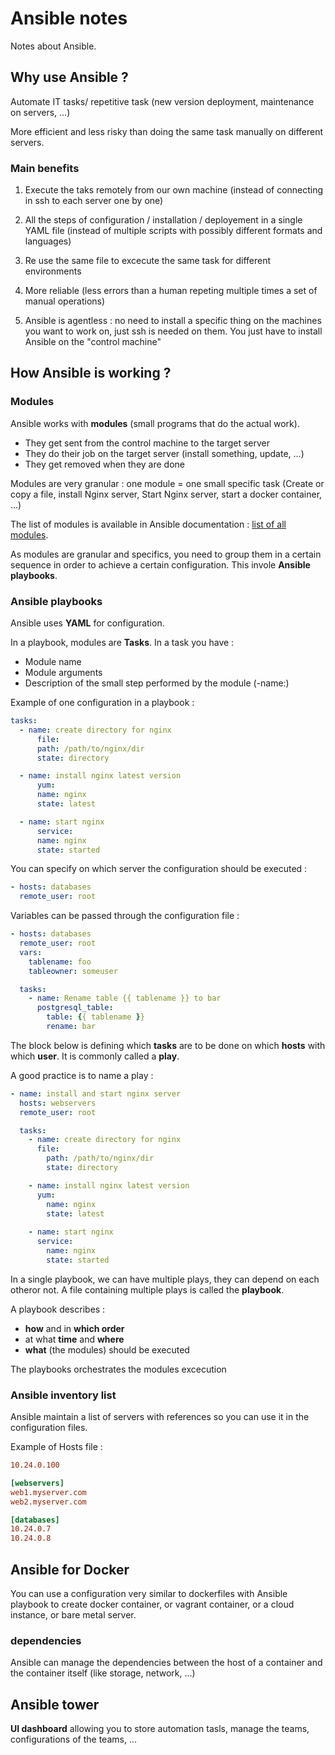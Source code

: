 # Ansible notes

Notes about Ansible.

## Why use Ansible ?

Automate IT tasks/ repetitive task (new version deployment, maintenance on servers, ...)

More efficient and less risky than doing the same task manually on different servers.

### Main benefits

1. Execute the taks remotely from our own machine (instead of connecting in ssh to each server one by one)

2. All the steps of configuration / installation / deployement in a single YAML file (instead of multiple scripts with possibly different formats and languages)

3. Re use the same file to excecute the same task for different environments

4. More reliable (less errors than a human repeting multiple times a set of manual operations)

5. Ansible is agentless : no need to install a specific thing on the machines you want to work on, just ssh is needed on them. You just have to install Ansible on the "control machine"

## How Ansible is working ?

### Modules

Ansible works with **modules** (small programs that do the actual work).
- They get sent from the control machine to the target server
- They do their job on the target server (install something, update, ...)
- They get removed when they are done

Modules are very granular : one module = one small specific task (Create or copy a file, install Nginx server, Start Nginx server, start a docker container, ...)

The list of modules is available in Ansible documentation : [list of all modules](https://docs.ansible.com/ansible/2.9/modules/list_of_all_modules.html).

As modules are granular and specifics, you need to group them in a certain sequence in order to achieve a certain configuration. This invole **Ansible playbooks**.

### Ansible playbooks

Ansible uses **YAML** for configuration.

In a playbook, modules are **Tasks**. In a task you have :
- Module name
- Module arguments
- Description of the small step performed by the module (-name:)

Example of one configuration in a playbook :
```yaml
tasks:
  - name: create directory for nginx
      file:
      path: /path/to/nginx/dir
      state: directory

  - name: install nginx latest version
      yum:
      name: nginx
      state: latest

  - name: start nginx
      service:
      name: nginx
      state: started
```

You can specify on which server the configuration should be executed :

```yaml
- hosts: databases
  remote_user: root
```

Variables can be passed through the configuration file :

```yaml
- hosts: databases
  remote_user: root
  vars:
    tablename: foo
    tableowner: someuser

  tasks:
    - name: Rename table {{ tablename }} to bar
      postgresql_table:
        table: {{ tablename }}
        rename: bar
```

The block below is defining which **tasks** are to be done on which **hosts** with which **user**. It is commonly called a **play**.

A good practice is to name a play :
```yaml
- name: install and start nginx server
  hosts: webservers
  remote_user: root

  tasks:
    - name: create directory for nginx
      file:
        path: /path/to/nginx/dir
        state: directory

    - name: install nginx latest version
      yum:
        name: nginx
        state: latest
    
    - name: start nginx
      service:
        name: nginx
        state: started
```

In a single playbook, we can have multiple plays, they can depend on each otheror not. A file containing multiple plays is called the **playbook**.

A playbook describes :
- **how** and in **which order**
- at what **time** and **where**
- **what** (the modules) should be executed

The playbooks orchestrates the modules excecution

### Ansible inventory list

Ansible maintain a list of servers with references so you can use it in the configuration files.

Example of Hosts file :
```ini
10.24.0.100

[webservers]
web1.myserver.com
web2.myserver.com

[databases]
10.24.0.7
10.24.0.8
```

## Ansible for Docker

You can use a configuration very similar to dockerfiles with Ansible playbook to create docker container, or vagrant container, or a cloud instance, or bare metal server.

### dependencies

Ansible can manage the dependencies between the host of a container and the container itself (like storage, network, ...)

## Ansible tower

**UI dashboard** allowing you to store automation tasls, manage the teams, configurations of the teams, ...
